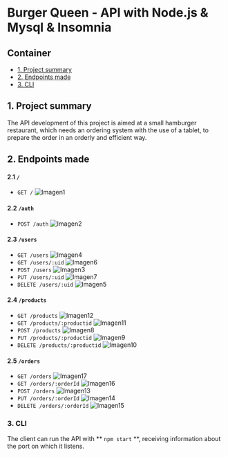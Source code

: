 # Burger Queen - API with Node.js & Mysql & Insomnia 

## Container

* [1. Project summary](#1-project-summary)
* [2. Endpoints made](#2-endpoints-made)
* [3. CLI](#3-cli)

## 1.  Project summary

The API development of this project is aimed at a small hamburger restaurant, which needs an ordering system with the use of a tablet, to prepare the order in an orderly and efficient way.
## 2. Endpoints made

#### 2.1 `/`

* `GET /`
![Imagen1](https://user-images.githubusercontent.com/63525613/105422585-f7693a00-5c11-11eb-9881-745c6cfa21d0.png)
#### 2.2 `/auth`

* `POST /auth`
![Imagen2](https://user-images.githubusercontent.com/63525613/105422587-f801d080-5c11-11eb-8f43-7685ae1e784e.png)
#### 2.3 `/users`

* `GET /users`
![Imagen4](https://user-images.githubusercontent.com/63525613/105425809-0eab2600-5c18-11eb-9209-4420e502b4ac.png)
* `GET /users/:uid`
![Imagen6](https://user-images.githubusercontent.com/63525613/105425815-123ead00-5c18-11eb-93e5-c7f32e7c1f06.png)
* `POST /users`
![Imagen3](https://user-images.githubusercontent.com/63525613/105426000-5fbb1a00-5c18-11eb-9ee0-c247220ccc27.png)
* `PUT /users/:uid`
![Imagen7](https://user-images.githubusercontent.com/63525613/105425819-14087080-5c18-11eb-8a28-14d648b76dd4.png)
* `DELETE /users/:uid`
![Imagen5](https://user-images.githubusercontent.com/63525613/105425812-110d8000-5c18-11eb-9d17-49d0bdc9e977.png)
#### 2.4 `/products`

* `GET /products`
![Imagen12](https://user-images.githubusercontent.com/63525613/105425869-21bdf600-5c18-11eb-8701-59c51e40ec72.png)
* `GET /products/:productid`
![Imagen11](https://user-images.githubusercontent.com/63525613/105425851-1d91d880-5c18-11eb-99e2-009366d92c9c.png)
* `POST /products`
![Imagen8](https://user-images.githubusercontent.com/63525613/105425825-15d23400-5c18-11eb-84e7-cd65979822b1.png)
* `PUT /products/:productid`
![Imagen9](https://user-images.githubusercontent.com/63525613/105425832-18348e00-5c18-11eb-95fb-954e7e8358ed.png)
* `DELETE /products/:productid`
![Imagen10](https://user-images.githubusercontent.com/63525613/105425840-1a96e800-5c18-11eb-9182-08eab7cfcb3e.png)
#### 2.5 `/orders`

* `GET /orders`
![Imagen17](https://user-images.githubusercontent.com/63525613/105425903-2d112180-5c18-11eb-88e6-cf1fcfe9005f.png)
* `GET /orders/:orderId`
![Imagen16](https://user-images.githubusercontent.com/63525613/105425897-2b475e00-5c18-11eb-99a9-c517fecc3716.png)
* `POST /orders`
![Imagen13](https://user-images.githubusercontent.com/63525613/105425874-24205000-5c18-11eb-938c-ebe4b16e493a.png)
* `PUT /orders/:orderId`
![Imagen14](https://user-images.githubusercontent.com/63525613/105425878-2682aa00-5c18-11eb-80b2-d54c412de17d.png)
* `DELETE /orders/:orderId`
![Imagen15](https://user-images.githubusercontent.com/63525613/105425888-28e50400-5c18-11eb-91ff-f9ac05879503.png)
### 3. CLI

The client can run the API with ** `npm start` **, receiving information about the port on which it listens.
